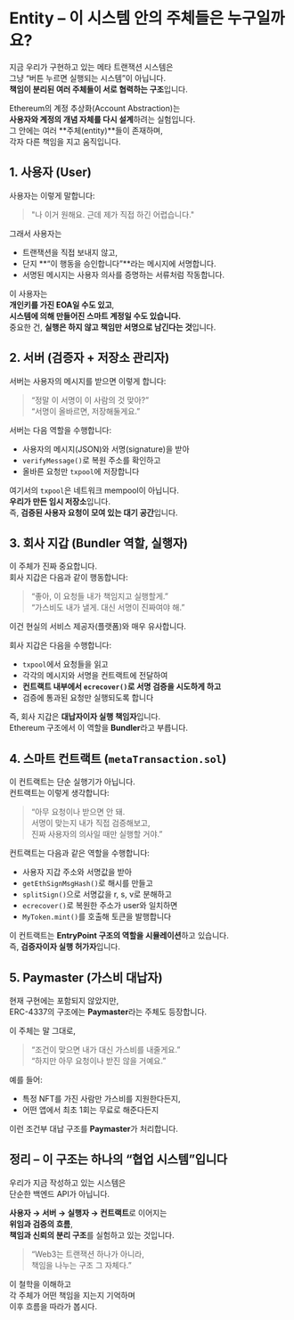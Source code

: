 # Entity – 이 시스템 안의 주체들은 누구일까요?

지금 우리가 구현하고 있는 메타 트랜잭션 시스템은  
그냥 “버튼 누르면 실행되는 시스템”이 아닙니다.  
**책임이 분리된 여러 주체들이 서로 협력하는 구조**입니다.

Ethereum의 계정 추상화(Account Abstraction)는  
**사용자와 계정의 개념 자체를 다시 설계**하려는 실험입니다.  
그 안에는 여러 **주체(entity)**들이 존재하며,  
각자 다른 책임을 지고 움직입니다.

## 1. 사용자 (User)

사용자는 이렇게 말합니다:

> "나 이거 원해요. 근데 제가 직접 하긴 어렵습니다."

그래서 사용자는

- 트랜잭션을 직접 보내지 않고,
- 단지 **“이 행동을 승인합니다”**라는 메시지에 서명합니다.
- 서명된 메시지는 사용자 의사를 증명하는 서류처럼 작동합니다.

이 사용자는  
**개인키를 가진 EOA일 수도 있고**,  
**시스템에 의해 만들어진 스마트 계정일 수도 있습니다.**  
중요한 건, **실행은 하지 않고 책임만 서명으로 남긴다는 것**입니다.

## 2. 서버 (검증자 + 저장소 관리자)

서버는 사용자의 메시지를 받으면 이렇게 합니다:

> “정말 이 서명이 이 사람의 것 맞아?”  
> “서명이 올바르면, 저장해둘게요.”

서버는 다음 역할을 수행합니다:

- 사용자의 메시지(JSON)와 서명(signature)을 받아
- `verifyMessage()`로 복원 주소를 확인하고
- 올바른 요청만 `txpool`에 저장합니다

여기서의 `txpool`은 네트워크 mempool이 아닙니다.  
**우리가 만든 임시 저장소**입니다.  
즉, **검증된 사용자 요청이 모여 있는 대기 공간**입니다.

## 3. 회사 지갑 (Bundler 역할, 실행자)

이 주체가 진짜 중요합니다.  
회사 지갑은 다음과 같이 행동합니다:

> “좋아, 이 요청들 내가 책임지고 실행할게.”  
> “가스비도 내가 낼게. 대신 서명이 진짜여야 해.”

이건 현실의 서비스 제공자(플랫폼)와 매우 유사합니다.

회사 지갑은 다음을 수행합니다:

- `txpool`에서 요청들을 읽고
- 각각의 메시지와 서명을 컨트랙트에 전달하여
- **컨트랙트 내부에서 `ecrecover()`로 서명 검증을 시도하게 하고**
- 검증에 통과된 요청만 실행되도록 합니다

즉, 회사 지갑은 **대납자이자 실행 책임자**입니다.  
Ethereum 구조에서 이 역할을 **Bundler**라고 부릅니다.

## 4. 스마트 컨트랙트 (`metaTransaction.sol`)

이 컨트랙트는 단순 실행기가 아닙니다.  
컨트랙트는 이렇게 생각합니다:

> “아무 요청이나 받으면 안 돼.  
> 서명이 맞는지 내가 직접 검증해보고,  
> 진짜 사용자의 의사일 때만 실행할 거야.”

컨트랙트는 다음과 같은 역할을 수행합니다:

- 사용자 지갑 주소와 서명값을 받아
- `getEthSignMsgHash()`로 해시를 만들고
- `splitSign()`으로 서명값을 r, s, v로 분해하고
- `ecrecover()`로 복원한 주소가 user와 일치하면
- `MyToken.mint()`를 호출해 토큰을 발행합니다

이 컨트랙트는 **EntryPoint 구조의 역할을 시뮬레이션**하고 있습니다.  
즉, **검증자이자 실행 허가자**입니다.

## 5. Paymaster (가스비 대납자)

현재 구현에는 포함되지 않았지만,  
ERC-4337의 구조에는 **Paymaster**라는 주체도 등장합니다.

이 주체는 말 그대로,

> “조건이 맞으면 내가 대신 가스비를 내줄게요.”  
> “하지만 아무 요청이나 받진 않을 거예요.”

예를 들어:

- 특정 NFT를 가진 사람만 가스비를 지원한다든지,
- 어떤 앱에서 최초 1회는 무료로 해준다든지

이런 조건부 대납 구조를 **Paymaster**가 처리합니다.

## 정리 – 이 구조는 하나의 “협업 시스템”입니다

우리가 지금 작성하고 있는 시스템은  
단순한 백엔드 API가 아닙니다.

**사용자 → 서버 → 실행자 → 컨트랙트**로 이어지는  
**위임과 검증의 흐름**,  
**책임과 신뢰의 분리 구조**를 실험하고 있는 것입니다.

> “Web3는 트랜잭션 하나가 아니라,  
> 책임을 나누는 구조 그 자체다.”

이 철학을 이해하고  
각 주체가 어떤 책임을 지는지 기억하며  
이후 흐름을 따라가 봅시다.
